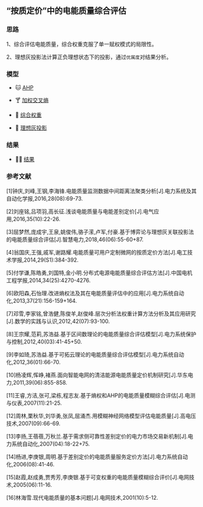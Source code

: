 ## “按质定价”中的电能质量综合评估

### 思路
1、综合评估电能质量，综合权重克服了单一赋权模式的局限性。

2、理想灰投影法计算正负理想状态下的投影，通过`优属度`对结果分析。

### 模型

- 🐱 [AHP](https://github.com/skyrimgo/electric_quality_evaluation/blob/master/src/main/java/ahp/README.md)

- 🍸 [加权交叉熵](https://github.com/skyrimgo/electric_quality_evaluation/blob/master/src/main/java/cross/README.md)

- 💪 [综合权重](https://github.com/skyrimgo/electric_quality_evaluation/blob/master/src/main/java/comprehensive/README.md)

- 🐔 [理想灰投影](https://github.com/skyrimgo/electric_quality_evaluation/blob/master/src/main/java/correlation/README.md)

### 结果
- 👩‍💻 [结果](https://github.com/skyrimgo/electric_quality_evaluation/blob/master/src/main/java/README.md)

### 参考文献
[1]钟庆,刘峰,王钢,李海锋.电能质量监测数据中间距离法聚类分析[J].电力系统及其自动化学报,2016,28(08):69-73.

[2]刘座铭,吕项羽,高长征.浅谈电能质量与电能差别定价[J].电气应用,2016,35(10):22-26.

[3]屈梦然,庞成宇,王泉,姚俊伟,骆子潆,卢军,付豪.基于博弈论与理想灰关联投影法的电能质量综合评估[J].智慧电力,2018,46(06):55-60+87.

[4]翁国庆,王强,戚军,谢路耀.电能质量可用户定制微网的按质定价方法[J].电工技术学报,2014,29(S1):384-392.

[5]付学谦,陈皓勇,刘国特,金小明.分布式电源电能质量综合评估方法[J].中国电机工程学报,2014,34(25):4270-4276.

[6]欧阳森,石怡理.改进熵权法及其在电能质量评估中的应用[J].电力系统自动化,2013,37(21):156-159+164.

[7]邓雪,李家铭,曾浩健,陈俊羊,赵俊峰.层次分析法权重计算方法分析及其应用研究[J].数学的实践与认识,2012,42(07):93-100.

[8]王宗耀,范莉,苏浩益.基于区间数理论的电能质量综合评估模型[J].电力系统保护与控制,2012,40(03):41-45+50.

[9]李如琦,苏浩益.基于可拓云理论的电能质量综合评估模型[J].电力系统自动化,2012,36(01):66-70.

[10]杨凌辉,恽峥,褚燕.面向智能电网的清洁能源电能质量定价机制研究[J].华东电力,2011,39(06):855-858.

[11]王睿,方洁,张可,梁栋,程志友.基于熵权和AHP的电能质量模糊综合评估[J].电测与仪表,2007(11):21-25.

[12]周林,栗秋华,刘华勇,张凤,屈涌杰.用模糊神经网络模型评估电能质量[J].高电压技术,2007(09):66-69.

[13]李扬,王蓓蓓,万秋兰.基于需求侧可靠性差别定价的电力市场交易新机制[J].电力系统自动化,2007(04):18-22+75.

[14]杨进,李庚银,周明.基于差别定价的电能质量服务定价方法[J].电力系统自动化,2006(08):41-46.

[15]赵霞,赵成勇,贾秀芳,李庚银.基于可变权重的电能质量模糊综合评价[J].电网技术,2005(06):11-16.

[16]林海雪.现代电能质量的基本问题[J].电网技术,2001(10):5-12.
